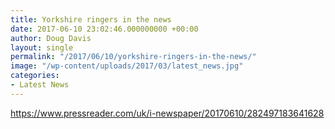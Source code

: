 ```yaml
---
title: Yorkshire ringers in the news
date: 2017-06-10 23:02:46.000000000 +00:00
author: Doug Davis
layout: single
permalink: "/2017/06/10/yorkshire-ringers-in-the-news/"
image: "/wp-content/uploads/2017/03/latest_news.jpg"
categories:
- Latest News
---
```

<a href="https://www.pressreader.com/uk/i-newspaper/20170610/282497183641628" target="_blank" rel="noopener noreferrer">https://www.pressreader.com/uk/i-newspaper/20170610/282497183641628</a>
